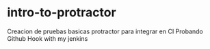 # intro-to-protractor
Creacion de pruebas basicas protractor para integrar en CI 
Probando Github Hook with my jenkins
